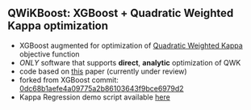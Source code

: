 QWiKBoost: XGBoost + Quadratic Weighted Kappa optimization
--------
* XGBoost augmented for optimization of [Quadratic Weighted Kappa](https://www.kaggle.com/c/asap-aes/details/evaluation) objective function
* *ONLY* software that supports **direct**, **analytic** optimization of QWK
* code based on [this](https://www.dropbox.com/s/oj85rcradm6m56b/kappa.pdf) paper (currently under review)
* forked from XGBoost commit: [0dc68b1aefe4a09775a2b86103643f9bce6979d2](https://github.com/dmlc/xgboost/tree/0dc68b1aefe4a09775a2b86103643f9bce6979d2)
* Kappa Regression demo script available [here](demo/kappa-regression)